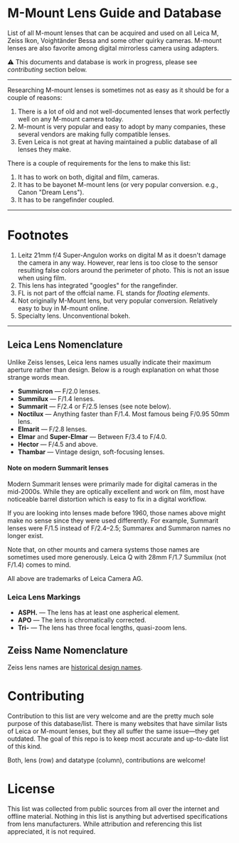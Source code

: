 # M-Mount Lens Guide and Database

List of all M-mount lenses that can be acquired and used on all Leica M, Zeiss Ikon, Voightänder Bessa and some other quirky cameras. M-mount lenses are also favorite among digital mirrorless camera using adapters.

⚠️ This documents and database is work in progress, please see _contributing_ section below.

---
Researching M-mount lenses is sometimes not as easy as it should be for a couple of reasons:

1. There is a lot of old and not well-documented lenses that work perfectly well on any M-mount camera today.
2. M-mount is very popular and easy to adopt by many companies, these several vendors are making fully compatible lenses.
3. Even Leica is not great at having maintained a public database of all lenses they make.

There is a couple of requirements for the lens to make this list:
1. It has to work on both, digital and film, cameras.
2. It has to be bayonet M-mount lens (or very popular conversion. e.g., Canon "Dream Lens").
3. It has to be rangefinder coupled.

---

# Footnotes

1. Leitz 21mm f/4 Super-Angulon works on digital M as it doesn't damage the camera in any way. However, rear lens is too close to the sensor resulting false colors around the perimeter of photo. This is not an issue when using film.
2. This lens has integrated "googles" for the rangefinder.
3. FL is not part of the offcial name. FL stands for *floating elements*.
4. Not originally M-Mount lens, but very popular conversion. Relatively easy to buy in M-mount online.
5. Specialty lens. Unconventional bokeh.

---

## Leica Lens Nomenclature

Unlike Zeiss lenses, Leica lens names usually indicate their maximum aperture rather than design. Below is a rough explanation on what those strange words mean.

* **Summicron** — F/2.0 lenses.
* **Summilux** — F/1.4 lenses.
* **Summarit** — F/2.4 or F/2.5 lenses (see note below). 
* **Noctilux** — Anything faster than F/1.4. Most famous being F/0.95 50mm lens.
* **Elmarit** — F/2.8 lenses.
* **Elmar** and **Super-Elmar** — Between F/3.4 to F/4.0.
* **Hector** — F/4.5 and above.
* **Thambar** — Vintage design, soft-focusing lenses.

#### Note on modern Summarit lenses

Modern Summarit lenses were primarily made for digital cameras in the mid-2000s. While they are optically excellent and work on film, most have noticeable barrel distortion which is easy to fix in a digital workflow.

If you are looking into lenses made before 1960, those names above might make no sense since they were used differently. For example, Summarit lenses were F/1.5 instead of F/2.4–2.5; Summarex and Summaron names no longer exist.

Note that, on other mounts and camera systems those names are sometimes used more generously. Leica Q with 28mm F/1.7 Summilux (not F/1.4) comes to mind.

All above are trademarks of Leica Camera AG. 

### Leica Lens Markings

* **ASPH.** — The lens has at least one aspherical element.
* **APO** — The lens is chromatically corrected.
* **Tri-** — The lens has three focal lengths, quasi-zoom lens.

## Zeiss Name Nomenclature

Zeiss lens names are [historical design names](https://en.wikipedia.org/wiki/History_of_photographic_lens_design). 

# Contributing 

Contribution to this list are very welcome and are the pretty much sole purpose of this database/list. There is many websites that have similar lists of Leica or M-mount lenses, but they all suffer the same issue—they get outdated. The goal of this repo is to keep most accurate and up-to-date list of this kind.

Both, lens (row) and datatype (column), contributions are welcome! 


# License 

This list was collected from public sources from all over the internet and offline material. Nothing in this list is anything but advertised specifications from lens manufacturers. While attribution and referencing this list appreciated, it is not required. 

